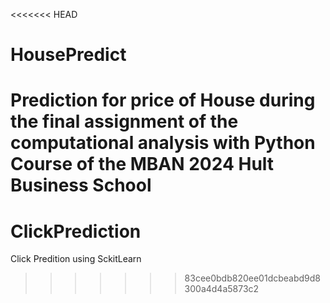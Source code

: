 <<<<<<< HEAD
# HousePredict
Prediction for price of House during the final assignment of the computational analysis with Python Course of the MBAN 2024 Hult Business School
=======
# ClickPrediction
Click Predition using SckitLearn 
>>>>>>> 83cee0bdb820ee01dcbeabd9d8300a4d4a5873c2
